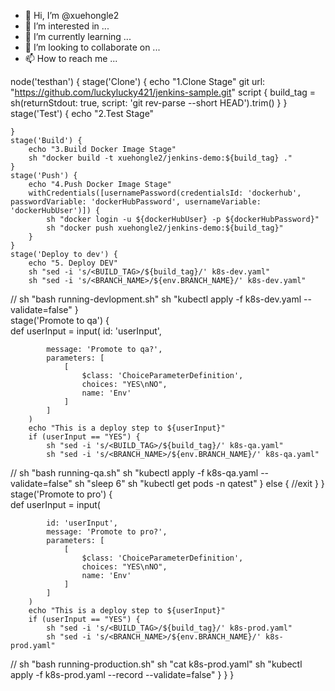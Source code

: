 - 👋 Hi, I’m @xuehongle2
- 👀 I’m interested in ...
- 🌱 I’m currently learning ...
- 💞️ I’m looking to collaborate on ...
- 📫 How to reach me ...

<!---
xuehongle2/xuehongle2 is a ✨ special ✨ repository because its `README.md` (this file) appears on your GitHub profile.
You can click the Preview link to take a look at your changes.
--->
node('testhan') {
    stage('Clone') {
        echo "1.Clone Stage"
        git url: "https://github.com/luckylucky421/jenkins-sample.git"
        script {
            build_tag = sh(returnStdout: true, script: 'git rev-parse --short HEAD').trim()
        }
    }
    stage('Test') {
      echo "2.Test Stage"

    }
    stage('Build') {
        echo "3.Build Docker Image Stage"
        sh "docker build -t xuehongle2/jenkins-demo:${build_tag} ."
    }
    stage('Push') {
        echo "4.Push Docker Image Stage"
        withCredentials([usernamePassword(credentialsId: 'dockerhub', passwordVariable: 'dockerHubPassword', usernameVariable: 'dockerHubUser')]) {
            sh "docker login -u ${dockerHubUser} -p ${dockerHubPassword}"
            sh "docker push xuehongle2/jenkins-demo:${build_tag}"
        }
    }
    stage('Deploy to dev') {
        echo "5. Deploy DEV"
		sh "sed -i 's/<BUILD_TAG>/${build_tag}/' k8s-dev.yaml"
        sh "sed -i 's/<BRANCH_NAME>/${env.BRANCH_NAME}/' k8s-dev.yaml"
//        sh "bash running-devlopment.sh"
        sh "kubectl apply -f k8s-dev.yaml  --validate=false"
	}	
	stage('Promote to qa') {	
		def userInput = input(
            id: 'userInput',

            message: 'Promote to qa?',
            parameters: [
                [
                    $class: 'ChoiceParameterDefinition',
                    choices: "YES\nNO",
                    name: 'Env'
                ]
            ]
        )
        echo "This is a deploy step to ${userInput}"
        if (userInput == "YES") {
            sh "sed -i 's/<BUILD_TAG>/${build_tag}/' k8s-qa.yaml"
            sh "sed -i 's/<BRANCH_NAME>/${env.BRANCH_NAME}/' k8s-qa.yaml"
//            sh "bash running-qa.sh"
            sh "kubectl apply -f k8s-qa.yaml --validate=false"
            sh "sleep 6"
            sh "kubectl get pods -n qatest"
        } else {
            //exit
        }
    }
	stage('Promote to pro') {	
		def userInput = input(

            id: 'userInput',
            message: 'Promote to pro?',
            parameters: [
                [
                    $class: 'ChoiceParameterDefinition',
                    choices: "YES\nNO",
                    name: 'Env'
                ]
            ]
        )
        echo "This is a deploy step to ${userInput}"
        if (userInput == "YES") {
            sh "sed -i 's/<BUILD_TAG>/${build_tag}/' k8s-prod.yaml"
            sh "sed -i 's/<BRANCH_NAME>/${env.BRANCH_NAME}/' k8s-prod.yaml"
//            sh "bash running-production.sh"
            sh "cat k8s-prod.yaml"
            sh "kubectl apply -f k8s-prod.yaml --record --validate=false"
        }
    }
}
